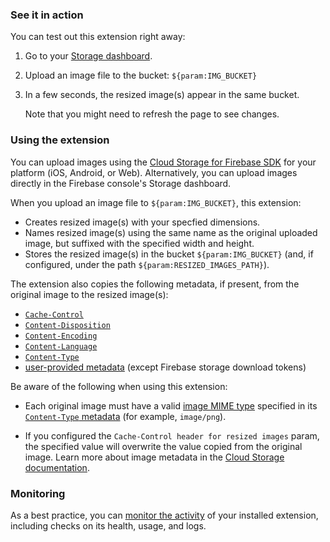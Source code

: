 ### See it in action

You can test out this extension right away:

1.  Go to your [Storage dashboard](https://console.firebase.google.com/project/${param:PROJECT_ID}/storage).

1.  Upload an image file to the bucket: `${param:IMG_BUCKET}`

1.  In a few seconds, the resized image(s) appear in the same bucket.

    Note that you might need to refresh the page to see changes.

### Using the extension

You can upload images using the [Cloud Storage for Firebase SDK](https://firebase.google.com/docs/storage/) for your platform (iOS, Android, or Web). Alternatively, you can upload images directly in the Firebase console's Storage dashboard.

When you upload an image file to `${param:IMG_BUCKET}`, this extension:

- Creates resized image(s) with your specfied dimensions.
- Names resized image(s) using the same name as the original uploaded image, but suffixed with the specified width and height.
- Stores the resized image(s) in the bucket `${param:IMG_BUCKET}` (and, if configured, under the path `${param:RESIZED_IMAGES_PATH}`).

The extension also copies the following metadata, if present, from the original image to the resized image(s):

- [`Cache-Control`](https://developer.mozilla.org/docs/Web/HTTP/Headers/Cache-Control)
- [`Content-Disposition`](https://developer.mozilla.org/docs/Web/HTTP/Headers/Content-Disposition)
- [`Content-Encoding`](https://developer.mozilla.org/docs/Web/HTTP/Headers/Content-Encoding)
- [`Content-Language`](https://developer.mozilla.org/docs/Web/HTTP/Headers/Content-Language)
- [`Content-Type`](https://developer.mozilla.org/docs/Web/HTTP/Headers/Content-Type)
- [user-provided metadata](https://cloud.google.com/storage/docs/metadata#custom-metadata) (except Firebase storage download tokens)

Be aware of the following when using this extension:

- Each original image must have a valid [image MIME type](https://developer.mozilla.org/en-US/docs/Web/HTTP/Basics_of_HTTP/MIME_types#Image_types) specified in its [`Content-Type` metadata](https://developer.mozilla.org/docs/Web/HTTP/Headers/Content-Type) (for example, `image/png`).

- If you configured the `Cache-Control header for resized images` param, the specified value will overwrite the value copied from the original image. Learn more about image metadata in the [Cloud Storage documentation](https://firebase.google.com/docs/storage/).

### Monitoring

As a best practice, you can [monitor the activity](https://firebase.google.com/docs/extensions/manage-installed-extensions#monitor) of your installed extension, including checks on its health, usage, and logs.
